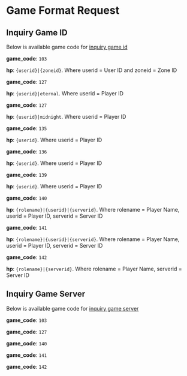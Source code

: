 # Game Format Request

## Inquiry Game ID

Below is available game code for [inquiry game id](./core/v2/inquiry/game-id.md)

<!--
type: tab
title: Mobile Legend
-->

  **game_code**: `103`

  **hp**: `{userid}|{zoneid}`. Where userid = User ID and zoneid = Zone ID 
  
<!--
type: tab
title: Ragnarok M: Eternal Love
-->

  **game_code**: `127`

  **hp**: `{userid}|eternal`. Where userid = Player ID 
 
<!--
type: tab
title: Ragnarok M: Midnight Party
-->

  **game_code**: `127`

  **hp**: `{userid}|midnight`. Where userid = Player ID 

<!--
type: tab
title: Free Fire
-->

  **game_code**: `135`

  **hp**: `{userid}`. Where userid = Player ID 

<!--
type: tab
title: Speed Drifters
-->

  **game_code**: `136`

  **hp**: `{userid}`. Where userid = Player ID 

<!--
type: tab
title: Arena of Valor
-->

  **game_code**: `139`

  **hp**: `{userid}`. Where userid = Player ID 

<!--
type: tab
title: Bleach Mobile 3D
-->

  **game_code**: `140`

  **hp**: `{rolename}|{userid}|{serverid}`. Where rolename = Player Name, userid = Player ID, serverid = Server ID 

<!--
type: tab
title: Era of Celestials
-->

  **game_code**: `141`

  **hp**: `{rolename}|{userid}|{serverid}`. Where rolename = Player Name, userid = Player ID, serverid = Server ID 

<!--
type: tab
title: Dragon Nest
-->

  **game_code**: `142`

  **hp**: `{rolename}|{serverid}`. Where rolename = Player Name, serverid = Server ID 

<!-- type: tab-end -->

## Inquiry Game Server

Below is available game code for [inquiry game server](./core/V2/inquiry/game-server.md)

<!--
type: tab
title: Mobile Legend
-->

  **game_code**: `103`

<!--
type: tab
title: Ragnarok M
-->

  **game_code**: `127`

<!--
type: tab
title: Bleach Mobile 3D
-->

  **game_code**: `140`

<!--
type: tab
title: Era of Celestials
-->

  **game_code**: `141`

<!--
type: tab
title: Dragon Nest
-->

  **game_code**: `142`

<!-- type: tab-end -->